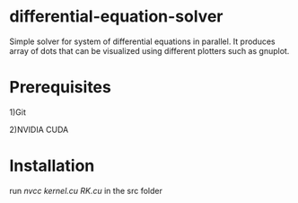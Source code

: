 # differential-equation-solver
 Simple solver for system of differential equations in parallel. It produces array of dots that can be visualized using different plotters such as gnuplot.

# Prerequisites

 1)Git
 
 2)NVIDIA CUDA

# Installation

 run *nvcc kernel.cu RK.cu* in the src folder
